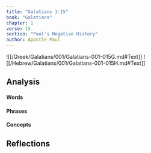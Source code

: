 ```yaml
---
title: "Galatians 1:15"
book: "Galatians"
chapter: 1
verse: 15
section: "Paul's Negative History"
author: Apostle Paul
---
```

![[/Greek/Galatians/001/Galatians-001-015G.md#Text]]
![[/Hebrew/Galatians/001/Galatians-001-015H.md#Text]]

## Analysis

#### Words

#### Phrases

#### Concepts

## Reflections
